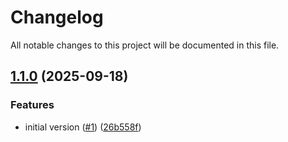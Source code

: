 # Changelog

All notable changes to this project will be documented in this file.

## [1.1.0](https://github.com/acai-solutions/terraform-aws-acf-org-cloudtrail/compare/1.0.8...1.1.0) (2025-09-18)


### Features

* initial version ([#1](https://github.com/acai-solutions/terraform-aws-acf-org-cloudtrail/issues/1)) ([26b558f](https://github.com/acai-solutions/terraform-aws-acf-org-cloudtrail/commit/26b558f76d50524f70bb0a65728b504ba3e700f3))
